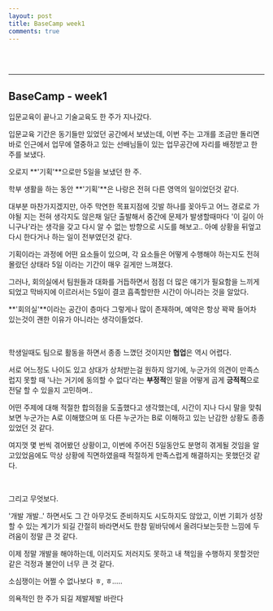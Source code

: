 ```yaml
---
layout: post
title: BaseCamp week1
comments: true
---
```


<br><br>

----

## BaseCamp - week1

입문교육이 끝나고 기술교육도 한 주가 지나갔다.

입문교육 기간은 동기들만 있었던 공간에서 보냈는데, 이번 주는 고개를 조금만 돌리면 바로 인근에서 업무에 열중하고 있는 선배님들이 있는 업무공간에 자리를 배정받고 한 주를 보냈다.

오로지 **'기획'**으로만 5일을 보냈던 한 주.

학부 생활을 하는 동안 **'기획'**은 나랑은 전혀 다른 영역의 일이었던것 같다. 

대부분 마찬가지겠지만, 아주 막연한 목표지점에 깃발 하나를 꽂아두고 어느 경로로 가야될 지는 전혀 생각지도 않은채 일단 출발해서 중간에 문제가 발생할때마다 '이 길이 아니구나'라는 생각을 갖고 다시 알 수 없는 방향으로 시도를 해보고.. 아예 상황을 뒤엎고 다시 한다거나 하는 일이 전부였던것 같다.

기획이라는 과정에 어떤 요소들이 있으며, 각 요소들은 어떻게 수행해야 하는지도 전혀 몰랐던 상태라 5일 이라는 기간이 매우 길게만 느껴졌다.

그러나, 회의실에서 팀원들과 대화를 거듭하면서 점점 더 많은 얘기가 필요함을 느끼게 되었고 막바지에 이르러서는 5일이 결코 흡족할만한 시간이 아니라는 것을 알았다.

**'회의실'**이라는 공간이 층마다 그렇게나 많이 존재하며, 예약은 항상 꽉꽉 들어차 있는것이 괜한 이유가 아니라는 생각이들었다.

<br>

학생일때도 팀으로 활동을 하면서 종종 느꼈던 것이지만 **협업**은 역시 어렵다.

서로 어느정도 나이도 있고 상대가 상처받는걸 원하지 않기에, 누군가의 의견이 만족스럽지 못할 때 '나는 거기에 동의할 수 없다'라는 **부정적**인 말을 어떻게 곱게 **긍적적**으로 전달 할 수 있을지 고민하며..

어떤 주제에 대해 적절한 합의점을 도출했다고 생각했는데, 시간이 지나 다시 말을 맞춰보면 누군가는 A로 이해했으며 또 다른 누군가는 B로 이해하고 있는 난감한 상황도 종종 있었던 것 같다.

여지껏 몇 번씩 겪어봤던 상황이고, 이번에 주어진 5일동안도 분명히 겪게될 것임을 알고있었음에도 막상 상황에 직면하였을때 적절하게 만족스럽게 해결하지는 못했던것 같다.

<br>

그리고 무엇보다.

'개발 개발..' 하면서도 그 간 아무것도 준비하지도 시도하지도 않았고, 이번 기회가 성장할 수 있는 계기가 되길 간절히 바라면서도 한참 밑바닦에서 올려다보는듯한 느낌에 두려움이 정말 큰 것 같다.

이제 정말 개발을 해야하는데, 이러지도 저러지도 못하고 내 책임을 수행하지 못할것만 같은 걱정과 불안이 너무 큰 것 같다.

소심쟁이는 어쩔 수 없나보다 ㅎ, ㅎ.....

의욕적인 한 주가 되길 제발제발 바란다




